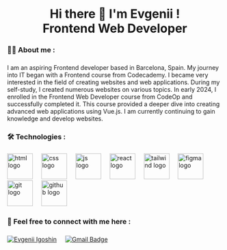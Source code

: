 <h1 align="center">Hi there 👋 I'm Evgenii ! <br>Frontend Web Developer</h1>


###

<h3 align="left">👩‍💻  About me : </h3>

###
<p align="left">I am an aspiring Frontend developer based in Barcelona, Spain. My journey into IT began with a Frontend course from Codecademy. I became very interested in the field of creating websites and web applications. During my self-study, I created numerous websites on various topics.
In early 2024, I enrolled in the Frontend Web Developer course from CodeOp and successfully completed it. This course provided a deeper dive into creating advanced web applications using Vue.js.
I am currently continuing to gain knowledge and develop websites.</p>

###


<h3 align="left">🛠 Technologies : </h3>

###
<div align="left">
  <img src="https://skillicons.dev/icons?i=html" height="60" alt="html logo"  />
  <img width="12" />
  <img src="https://skillicons.dev/icons?i=css" height="60" alt="css logo"  />
  <img width="12" />  
  <img src="https://skillicons.dev/icons?i=js" height="60" alt="js logo"  />
  <img width="12" />
  <img src="https://skillicons.dev/icons?i=react" height="60" alt="react logo"  />
  <img width="12" />
  <img src="https://skillicons.dev/icons?i=tailwind" height="60" alt="tailwind logo"  />
  <img width="12" />
  <img src="https://skillicons.dev/icons?i=figma" height="60" alt="figma logo"  />
  <img width="12" />
  <img src="https://skillicons.dev/icons?i=git" height="60" alt="git logo"  />
  <img width="12" />
  <img src="https://skillicons.dev/icons?i=github" height="60" alt="github logo"  />
</div>

###


<h3 align="left">💬 Feel free to connect with me here : </h3>

###
[![Evgenii Igoshin](https://img.shields.io/badge/linkedin-%230077B5.svg?&style=flat&logo=linkedin&logoColor=white)](https://www.linkedin.com/in/evgenii-igoshin-0813182bb/)
<img width="12" />
[![Gmail Badge](https://img.shields.io/badge/email-johnshin378@gmail.com-D14836?style=flat&logo=gmail&logoColor=white)](mailto:johnshin378@gmail.com)
